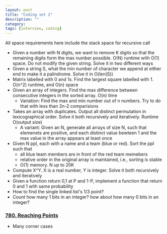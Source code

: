 ```yaml
---
layout: post
title: "Coding set 2" 
description: ""
category: 
tags: [interview, coding]
---
```


All space requirements here include the stack space for recursive call

* Given a number with N digits, we want to remove K digits so that the remaining digits form the max number possible.  O(N) runtime with O(1) space. Do not modify the given string. Solve it in two different ways
* Given a string S, what the min number of character we append at either end to make it a palindrome. Solve it in O(len(S))
* Matrix labelled with 0 and 1s. Find the largest square labelled with 1. O(n^2) runtime, and O(n) space
* Given an array of integers. Find the max difference between consecutive integers in the sorted array. O(n) time
  * Variation: Find the max and min number out of n numbers. Try to do that with less than 2n-2 comparisions
* Takes an array with duplicates. Output all distinct permutation in lexicographical order. Solve it both recursively and iteratively. Runtime O(output size)
  * A variant: Given an N, generate all arrays of size N, such that elemenets are positive, and each distinct value bewteen 1 and the max value in the array appears at least once
* Given N ppl, each with a name and a team (blue or red). Sort the ppl such that
  * all blue team members are in front of the red team memebers
  * relative order in the original array is maintained, i.e., sorting is stable
  * O(1) memory. N up to 20K
* Compute X^Y. X is a real number, Y is integer. Solve it both recursively and iteratively
* Given a function return 0,1 at P and 1-P, implement a function that return 0 and 1 with same probability
* How to find the single linked list's 1/3 point?
* Count how many 1 bits in an integer? how about how many 0 bits in an integer?

### [780. Reaching Points](https://leetcode.com/submissions/detail/341192878/)
* Many corner cases
